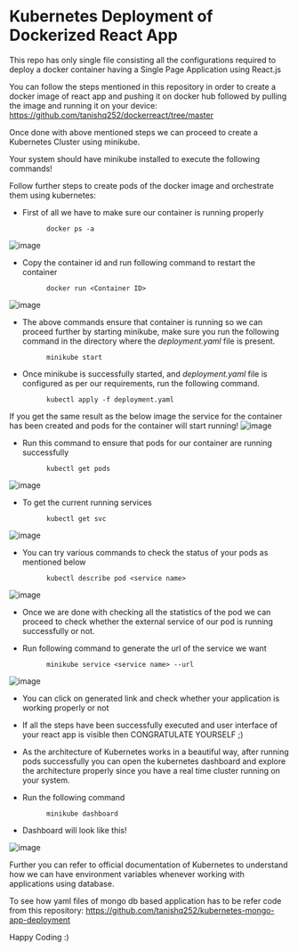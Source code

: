 # Kubernetes Deployment of Dockerized React App

This repo has only single file consisting all the configurations required to deploy a docker container having a Single Page Application using React.js

You can follow the steps mentioned in this repository in order to create a docker image of react app and pushing it on docker hub followed by pulling the image and running it on your device: https://github.com/tanishq252/dockerreact/tree/master

Once done with above mentioned steps we can proceed to create a Kubernetes Cluster using minikube.

Your system should have minikube installed to execute the following commands!

Follow further steps to create pods of the docker image and orchestrate them using kubernetes:

- First of all we have to make sure our container is running properly

            docker ps -a
            
![image](https://user-images.githubusercontent.com/78098329/195972083-254eca2d-f731-46b1-af86-7aec8527b633.png)

- Copy the container id and run following command to restart the container

            docker run <Container ID>
            
 ![image](https://user-images.githubusercontent.com/78098329/195972206-b4f24e3a-a84b-49c6-aca5-135aaf3a1cc1.png)

- The above commands ensure that container is running so we can proceed further by starting minikube, make sure you run the following command in the directory where the *deployment.yaml* file is present.

            minikube start
            
- Once minikube is successfully started, and *deployment.yaml* file is configured as per our requirements, run the following command.

            kubectl apply -f deployment.yaml
  
If you get the same result as the below image the service for the container has been created and pods for the container will start running!
![image](https://user-images.githubusercontent.com/78098329/195972610-c863b8f4-74c9-4ffe-a332-d00715d0ec7d.png)

- Run this command to ensure that pods for our container are running successfully

            kubectl get pods
            
![image](https://user-images.githubusercontent.com/78098329/195972734-d4f88bd8-4200-427e-9f75-4d9342529cc5.png)

- To get the current running services

            kubectl get svc
            
![image](https://user-images.githubusercontent.com/78098329/195972828-8cacd984-768b-4793-81fe-8ef02c645582.png)

- You can try various commands to check the status of your pods as mentioned below

            kubectl describe pod <service name>
            
![image](https://user-images.githubusercontent.com/78098329/195972870-aab4b235-a68b-4560-ad37-101e823e3970.png)

- Once we are done with checking all the statistics of the pod we can proceed to check whether the external service of our pod is running successfully or not.
- Run following command to generate the url of the service we want

            minikube service <service name> --url
            
![image](https://user-images.githubusercontent.com/78098329/195973324-6f449bf8-61c9-4b1a-9863-aa83b4325931.png)

- You can click on generated link and check whether your application is working properly or not

- If all the steps have been successfully executed and user interface of your react app is visible then CONGRATULATE YOURSELF ;)

- As the architecture of Kubernetes works in a beautiful way, after running pods successfully you can open the kubernetes dashboard and explore the architecture properly since you have a real time cluster running on your system.

- Run the following command

            minikube dashboard
            
- Dashboard will look like this!
            
![image](https://user-images.githubusercontent.com/78098329/195973594-f7cef4da-fd7f-4626-ad60-daadb5077282.png)

Further you can refer to official documentation of Kubernetes to understand how we can have environment variables whenever working with applications using database.

To see how yaml files of mongo db based application has to be refer code from this repository: https://github.com/tanishq252/kubernetes-mongo-app-deployment

Happy Coding :)

            
